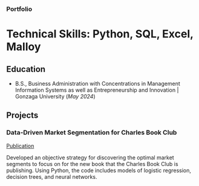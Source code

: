 ### Portfolio
# Technical Skills: Python, SQL, Excel, Malloy

## Education
- B.S., Business Administration with Concentrations in Management Information Systems as well as Entrepreneurship and Innovation | Gonzaga University (_May 2024_)

## Projects
### Data-Driven Market Segmentation for Charles Book Club
[Publication](https://github.com/jadenspeis/Charles-Book-Club)

Developed an objective strategy for discovering the optimal market segments to focus on for the new book that the Charles Book Club is publishing. Using Python, the code includes models of logistic regression, decision trees, and neural networks. 
